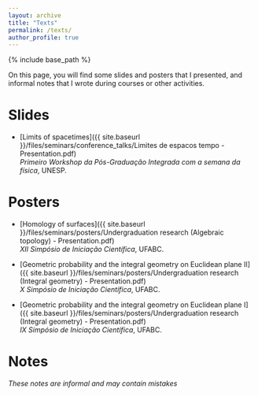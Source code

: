 ```yaml
---
layout: archive
title: "Texts"
permalink: /texts/
author_profile: true
---
```


{% include base_path %}

On this page, you will find some slides and posters that I presented, and informal notes that I wrote during courses or other activities.

#  Slides

- [Limits of spacetimes]({{ site.baseurl }}/files/seminars/conference_talks/Limites de espacos tempo - Presentation.pdf)<br>
_Primeiro Workshop da Pós-Graduação Integrada com a semana da física_, UNESP.

# Posters

- [Homology of surfaces]({{ site.baseurl }}/files/seminars/posters/Undergraduation research (Algebraic topology) - Presentation.pdf)<br>
_XII Simpósio de Iniciação Científica_, UFABC.

- [Geometric probability and the integral geometry on Euclidean plane II]({{ site.baseurl }}/files/seminars/posters/Undergraduation research (Integral geometry) - Presentation.pdf)<br>
_X Simpósio de Iniciação Científica_, UFABC.

- [Geometric probability and the integral geometry on Euclidean plane I]({{ site.baseurl }}/files/seminars/posters/Undergraduation research (Integral geometry) - Presentation.pdf)<br>
_IX Simpósio de Iniciação Científica_, UFABC.

# Notes

_These notes are informal and may contain mistakes_
